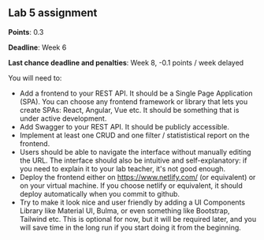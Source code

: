 ## Lab 5 assignment

**Points**: 0.3

**Deadline**: Week 6

**Last chance deadline and penalties**: Week 8, -0.1 points / week delayed

You will need to:
- Add a frontend to your REST API. It should be a Single Page Application (SPA). You can choose any frontend framework or library that lets you create SPAs: React, Angular, Vue etc. It should be something that is under active development.
- Add Swagger to your REST API. It should be publicly accessible.
- Implement at least one CRUD and one filter / statististical report on the frontend.
- Users should be able to navigate the interface without manually editing the URL. The interface should also be intuitive and self-explanatory: if you need to explain it to your lab teacher, it's not good enough.
- Deploy the frontend either on https://www.netlify.com/ (or equivalent) or on your virtual machine. If you choose netlify or equivalent, it should deploy automatically when you commit to github.
- Try to make it look nice and user friendly by adding a UI Components Library like Material UI, Bulma, or even something like Bootstrap, Tailwind etc. This is optional for now, but it will be required later, and you will save time in the long run if you start doing it from the beginning.
